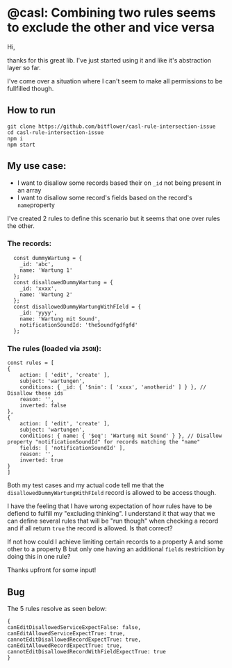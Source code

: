 # @casl: Combining two rules seems to exclude the other and vice versa

Hi,

thanks for this great lib. I've just started using it and like it's abstraction layer so far.

I've come over a situation where I can't seem to make all permissions to be fullfilled though.

## How to run

```terminal
git clone https://github.com/bitflower/casl-rule-intersection-issue
cd casl-rule-intersection-issue
npm i
npm start
```

## My use case:
- I want to disallow some records based their on `_id` not being present in an array
- I want to disallow some record's fields based on the record's `name`property 

I've created 2 rules to define this scenario but it seems that one over rules the other.

### The records: 
```
  const dummyWartung = {
    _id: 'abc',
    name: 'Wartung 1'
  };
  const disallowedDummyWartung = {
    _id: 'xxxx',
    name: 'Wartung 2'
  };
  const disallowedDummyWartungWithFIeld = {
    _id: 'yyyy',
    name: 'Wartung mit Sound',
    notificationSoundId: 'theSoundfgdfgfd'
  };
```

### The rules (loaded via `JSON`):
```
const rules = [ 
{ 
    action: [ 'edit', 'create' ],
    subject: 'wartungen',
    conditions: { _id: { '$nin': [ 'xxxx', 'anotherid' ] } }, // Disallow these ids
    reason: '',
    inverted: false 
},
{ 
    action: [ 'edit', 'create' ],
    subject: 'wartungen',
    conditions: { name: { '$eq': 'Wartung mit Sound' } }, // Disallow property "notificationSoundId" for records matching the "name"
    fields: [ 'notificationSoundId' ],
    reason: '',
    inverted: true 
}
]
```

Both my test cases and my actual code tell me that the `disallowedDummyWartungWithFIeld` record is allowed to be access though.

I have the feeling that I have  wrong expectation of how rules have to be defiend to fulfill my "excluding thinking". I understand it that way that we can define several rules that will be "run though" when checking a record and if all return `true` the record is allowed. Is that correct?

If not how could I achieve limiting certain records to a property A and some other to a property B but only one having an additional `fields` restricition by doing this in one rule?

Thanks upfront for some input!

## Bug

The 5 rules resolve as seen below:

```terminal
{
canEditDisallowedServiceExpectFalse: false,
canEditAllowedServiceExpectTrue: true,
cannotEditDisallowedRecordExpectTrue: true,
canEditAllowedRecordExpectTrue: true,
cannotEditDisallowedRecordWithFieldExpectTrue: true 
}
```
